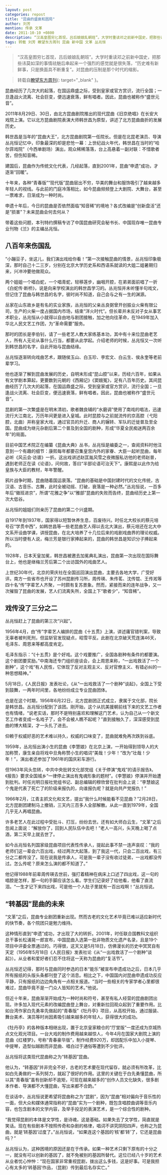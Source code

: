 ```yaml
---
layout: post
categories: repost
title: "昆曲的盛衰和困局"
author: 刘芳
mention: 传承 文革
date: 2011-10-10 +0800
description: “汉高皇图穷匕首现，吕后娘娘乱朝班”。大学时重读邓之前新中国史，把那些讳莫如深的事情祛魅后串起来一个强烈的感觉就是很失落，“历史难有新鲜事，只是换面具不断重复”。对昆曲的压制是那个时代的缩影。
tags: 转载 刘芳 瞭望东方周刊 昆曲 新中国 文革 丛兆恒
---
```


> “汉高皇图穷匕首现，吕后娘娘乱朝班”。大学时重读邓之前新中国史，把那些讳莫如深的事情祛魅后串起来一个强烈的感觉就是很失落，“历史难有新鲜事，只是换面具不断重复”。对昆曲的压制是那个时代的缩影。

> 转载自[瞭望东方周刊](https://news.sohu.com/20111010/n321679100.shtml){: target="_blank" }。

昆曲经历了几次大的起落，在国运鼎盛之际，受到皇家或官方赏识，流行全国；一旦逢战火流离、社会巨变，便迅速衰落，鲜有唱者。因此，昆曲也被称作“盛世元音”。

2011年8月29日、30日，由北方昆曲剧院推出的现代昆曲《旧京绝唱》在长安大戏院上演。它以北方昆曲剧院表演大师韩世昌为原型，讲述了北方昆曲曲折的发展历史。

韩世昌是当年的“昆曲大王”，北方昆曲剧院第一任院长。但是在北昆老演员、导演丛兆恒记忆中，印象最深的却是悲怆一幕：上世纪战火年代，韩世昌在当时的“哈尔菲戏院”（今西单剧场）演出，观众稀稀落落，台上高悬着一副对联：不惜歌者苦，但伤知音稀。

建国后，昆曲作为传统文化代表，几经起落，直到2001年，昆曲“申遗”成功，才逐渐“回暖”。

十年来，各种“青春版”“现代版”昆曲层出不穷，华美的舞台和服饰吸引了越来越多年轻人的视线。与此前的门庭冷落相比，如今昆曲频频登上大剧院、大舞台，甚至一票难求，日渐成为一种时尚。

申遗十年后，今日的昆曲是否依然面临“知音稀”的境地？各式改编是“创新盘活”还是“损害”？未来昆曲会何去何从？

带着这些问题，本刊特约撰稿专访了中国昆曲研究会秘书长、中国现存唯一昆曲专业刊物《兰》的主编丛兆恒。

## 八百年来伤国乱

“小蹦豆子，坐这儿，我们演出戏给你看！”第一次接触昆曲的情景，丛兆恒印象极深，那时自己十二三岁，分别在北京大学历史系和西语系就读的大姐二姐暑期归来，兴冲冲要他做观众。

两个姐姐一个唱白蛇，一个唱青蛇，轻移莲步，幽咽开腔，在弟弟面前唱了一折《白蛇传·断桥》，说是向来学校演出的韩世昌学习的。丛兆恒并未听懂半句戏文，但记住了昆曲与韩世昌的名字，彼时尚不知道，自己会与之有一生的渊源。

丛家在山东故乡是有名的实业家族，丛兆恒的父亲丛良弼曾开创振业火柴有限公司，生产的火柴一度占据国内市场，结束“洋火时代”。但长辈并未反对子女从事艺术职业，丛兆恒从小就得以自由地与剧团接触，加之他向往革命，在1949年加入华北人民文艺工作团，为“革命需要”服务。

那时的团长是李伯钊，请了一些老艺人教大家练基本功，其中有十来位昆曲老艺人，所有人无论从事什么行当，都要从此学起。介绍老师的时候，丛兆恒又一次听到韩世昌的名字，自此开始与昆曲结缘。

丛兆恒逐渐转向戏曲艺术，跟随侯玉山、白玉珍、李宏文、白云生、侯永奎等老前辈学习。

他也逐渐了解到昆曲发展的历史，自明末形成“昆山腔”以来，历经六百年，如果从有文学剧本算起，更要数到元朝的《西厢记》《窦娥冤》，足有八百年历史。其间昆曲经历了几次大的起落，在国运鼎盛之际，受到皇家或官方赏识，流行全国；一旦逢战火流离、社会巨变，便迅速衰落，鲜有唱者。因此，昆曲也被称作“盛世元音”。

昆剧的第一次繁盛是在明末清初，歌者魏良辅的“水磨调”使用了南戏的唱法，迅速流行大江南北，万历年间更是进入皇城。此时昆腔与之前就流传的京高腔（弋阳腔，北曲）并称皇家大戏，通过官员的升迁、商人的辗转、军队的迁徙普及至全国。昆曲成为继元杂剧后第二个普及到全国的剧种，形成“华夏全民痴迷两百余年”的局面。

目前中国艺术院正在编纂《昆曲大典》丛书，丛兆恒是编委之一，查阅资料时他注意到一个有趣的细节：康熙每年都要召集皇宫内外的家眷、大臣一起听昆曲，每年必听《风云会·访谱》一折。这出戏讲述赵匡胤风雪之夜微服私访他的老师赵普，遇到老师正在读《论语》，问何故，答曰“半部论语可治天下”。康熙是以此作为给皇族与大臣的教材，年年警醒。

鸦片战争时期，昆曲随着国运衰落。“昆曲的基础是中国封建时代的文化传统，古汉语、古音乐、古舞，此时全被动摇、打破，衰落是一种必然。”丛兆恒说，一百多年后“徽班进京”，所谓“花雅之争”以“雅部”昆曲的失败而告终，昆曲经历史上第一次大低谷。

丛兆恒的姐姐们则亲历了昆曲的第二个兴盛期。

自1917年到1937年，国家得以短暂休养生息，百废待兴。时任北大校长的蔡元培号召“学贯中西”，如韩世昌等一些老昆曲艺人得以去北大演出，蔡元培还在北大中文系开设曲学课，讲授昆曲，在北大培养了十几位后来的戏剧戏曲界的理论权威。所以当时便有人说，梅兰芳是银行家捧起来的，昆曲的韩世昌是知识分子捧起来的。

1928年，日本天皇加冕，韩世昌被邀去加冕典礼演出，昆曲第一次出现在国际舞台上，他也是继梅兰芳后第二个出访国外的戏曲艺人。

上世纪30年代，北京的荣庆社在全国巡回演出昆曲，主要去各地大学，广受好评。南方一些省市也开设了苏州昆剧传习所，周传瑛、朱传茗、沈传锟、王传淞等四十名“传”字辈艺人齐聚，一时颇有复苏景象。然而，紧接而来的连年战争，又一次摧毁了昆曲的发展，艺人们流离失所，全国上下“歌者少”，“知音稀”。

## 戏传没了三分之二

丛兆恒赶上了昆曲的第三次“兴起”。

1956年4月，由“传”字辈艺人编排的昆曲《十五贯》上演，讲述庸官错判案，导致无辜者被判死刑，但监斩官发现疑点，昭雪平反。此剧在北京破天荒连演46天，毛泽东、周恩来等都高度肯定。

毛泽东指示：“《十五贯》是个好戏。这个戏要推广，全国各剧种有条件的都要演。这个剧团要奖励。”中南海还专门组织座谈会，会上周恩来称，“一出戏救活了一个剧种”，这个戏“有人民性，它体现了反对主观主义、反对官僚主义、有错必纠的一种思想精神。”

5月18日，《人民日报》发表社论，《从“一出戏救活了一个剧种”谈起》，全国上下受到鼓舞，一两年时间里，各地纷纷成立专业昆曲团体。

也是在这个时期，1956年6月22日，北方昆剧团正式成立，隶属于文化部，院长是韩世昌。丛兆恒分配到了该团。刚开始，这个从抗美援朝前线下来的文艺工作者也有情绪，“说老实话，那时不是特别喜欢和理解这门艺术，认为自己从一个新文艺工作者变成一名戏子了，会不会被人瞧不起呢？”直到接触久了，深深感受到昆曲的博大精深，才一头扎了进去。

仰赖于权威好恶的艺术难以持久，权威的口味变了，昆曲就难免再次跌到谷底。

1959年，丛兆恒出演小生的昆曲《李慧娘》在北京上演，一开始得到领导人的大加称赞，康生亲自将戏中旦角称赞小生的唱词“美哉！少年！”改为“壮哉！少年！”，演出者还参加了1961年的国庆彩车游行。

但1963年风头忽转，中共中央批转文化部党组《关于停演“鬼戏”的请示报告》。《报告》要求全国城乡“一律停止演出有鬼魂形象的题材”。《李慧娘》停演并开始遭到批判。时任光明日报社党组书记、副总编辑的穆欣曾在批判会上说：“李慧娘这个鬼是代表了死亡了的阶级来报仇的，向谁报仇呢？就是向共产党报仇！”

1966年2月，江青主抓文化和文艺，提出“我什么时候能看不见昆曲？”2月28日，北方昆剧团建制马上撤销，三天内三百多人全部解散。从此一直到1979年，全国几乎无人再唱昆曲。

许多老艺人在此过程中受批斗、打压，纷纷去世。还有如大师白云生，“文革”之后忽闻上面说：“解放你了，回到人民队伍中去吧！”老人一高兴，头天晚上喝了点酒，第二天早上就去世了。

如今丛兆恒名列国家级昆曲项目代表性传承人，提起此事不禁一连声哀叹：“我的老师们这一辈会六百出戏，经过两次大起落，到了我这一代，只会二百出戏，有三分之二都传没了。现在说我是传承人，可是我一辈子没有收过徒弟，一出戏都没传过。怎么传呢？原来怎么演的都不知道了。”

他记得1988年前辈周传瑛去世前，强打着精神在病床上口述了四出戏，这一句的唱腔是怎样，那一句的手脚应该怎么看。学生们记录好了给他看，他看了直流泪。“一生才记下来四出戏，可是他一个人肚子里就有一百出戏啊！”丛兆恒说。

## “转基因”昆曲的未来

“文革”之后，昆曲专业剧团重新出现。然而古老的文化艺术毕竟已难以适应新时代的快节奏，各个院团只是勉力维持。

这种情形直到“申遗”成功，才出现了大的转折。2001年，时任联合国教科文组织总干事长松浦晃一郎宣布，中国昆曲入选第一批非物质文化遗产名录，且是19个项目中评委全票通过的。巧得很，这天又是5月18日，仿佛漫长的历史中冥冥自有天定（1956年5月18日《人民日报》发表社论《从“一出戏救活了一个剧种”谈起》）。从业者和爱好者们忍不住将这一天称为昆曲的“复活节”。

丛兆恒还记得，那时与昆曲同时参选的日本“能乐”被宣布申遗成功之后，日本几乎所有报纸的头版头条都刊登了这个消息。相比之下，中国国内对昆曲申遗成功反应平静，只有报纸的边边角角有一点相关报道。“当时一些相关的专家学者心里都很难过，昆曲毕竟不是一门众人皆知的艺术。”他说。

但近十年来，昆曲渐渐开始成为一种时尚和符号，甚至有私人经营的昆曲剧团出现。许多加入现代元素的改编昆曲登上舞台，对重新拉回观众起到了重要作用。比如台湾作家白先勇率先做起的“青春版”《牡丹亭》项目，从高校开始，通过服装、舞台美术、演员等时尚因素吸引越来越多的年轻人，获得很大的成功。

《牡丹亭》的各种版本相继出现，置于北京皇家粮仓的“厅堂版”一度还成为京城热点文化观光项目。一台大戏的制作费用越来越惊人，今年4月在国家大剧院上演的昆曲《红楼梦》，号称“青春豪华版”，制作经费920万，却因配乐中加入小提琴、中提琴，造型似越剧而非昆曲、唱白过于通俗等遭到不少批评。

丛兆恒将这类现代昆曲称之为“转基因”昆曲。

他认为，“转基因”并非完全不好，古老的艺术要在现代留存，就必须有所改革，比如白先勇做的一系列努力，就起了很好的作用。这里的关键在于白先勇懂昆曲，所以其“青春版”虽有创新却不逾矩，可现在越来越多的“创作人员文化缺失，很多剧本作者、导演都不大懂昆曲，写出来都不合韵。”

在谈话中，丛兆恒说更希望将昆曲称之为“昆剧”，因为“昆曲”相对偏向于音乐性的一面，但大众和媒体通常指称的“昆曲”实为一个剧种，既包含唱腔曲调等音乐内容，也包含剧本的文学内容，及举手投足的表演艺术，是一个综合性的剧种。

“我觉得昆剧的本体是文学性，是诗魂，这是基础。如果失去了文学性，简直就是笑话。现在有些剧本不按照传奇和杂剧的格律，唱词不讲究阴阳四声，也称之为昆曲，就是‘转基因’过度了。”丛兆恒说，“如果连这个基因的‘核’都‘转’了，它还是昆曲吗？”

丛兆恒认为，这种困境的原因还是在于传承。如果一种艺术只剩下原有的十分之一，就没有可以创新的基因了，就不免被别的基因所替代。这位已经八十岁的艺术从业者忧心忡忡：“现在国家非常重视昆剧，拨出这么多钱，这是好事。可是我担心有太多的‘转基因’作品，（昆剧）传到最后名存实亡。”
